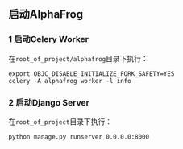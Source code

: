## 启动AlphaFrog

### 1 启动Celery Worker

在`root_of_project/alphafrog`目录下执行：
```shell
export OBJC_DISABLE_INITIALIZE_FORK_SAFETY=YES
celery -A alphafrog worker -l info
```


### 2 启动Django Server

在`root_of_project`目录下执行：
```shell
python manage.py runserver 0.0.0.0:8000
```